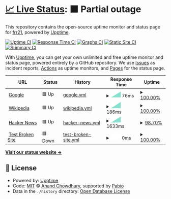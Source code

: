 # [📈 Live Status](https://frr21.github.io/21UP): <!--live status--> **🟧 Partial outage**

This repository contains the open-source uptime monitor and status page for [frr21](https://frr21.github.io/21UP), powered by [Upptime](https://github.com/upptime/upptime).

[![Uptime CI](https://github.com/frr21/21UP/workflows/Uptime%20CI/badge.svg)](https://github.com/frr21/21UP/actions?query=workflow%3A%22Uptime+CI%22)
[![Response Time CI](https://github.com/frr21/21UP/workflows/Response%20Time%20CI/badge.svg)](https://github.com/frr21/21UP/actions?query=workflow%3A%22Response+Time+CI%22)
[![Graphs CI](https://github.com/frr21/21UP/workflows/Graphs%20CI/badge.svg)](https://github.com/frr21/21UP/actions?query=workflow%3A%22Graphs+CI%22)
[![Static Site CI](https://github.com/frr21/21UP/workflows/Static%20Site%20CI/badge.svg)](https://github.com/frr21/21UP/actions?query=workflow%3A%22Static+Site+CI%22)
[![Summary CI](https://github.com/frr21/21UP/workflows/Summary%20CI/badge.svg)](https://github.com/frr21/21UP/actions?query=workflow%3A%22Summary+CI%22)

With [Upptime](https://upptime.js.org), you can get your own unlimited and free uptime monitor and status page, powered entirely by a GitHub repository. We use [Issues](https://github.com/frr21/21UP/issues) as incident reports, [Actions](https://github.com/frr21/21UP/actions) as uptime monitors, and [Pages](https://frr21.github.io/21UP) for the status page.

<!--start: status pages-->
<!-- This summary is generated by Upptime (https://github.com/upptime/upptime) -->
<!-- Do not edit this manually, your changes will be overwritten -->
<!-- prettier-ignore -->
| URL | Status | History | Response Time | Uptime |
| --- | ------ | ------- | ------------- | ------ |
| <img alt="" src="https://icons.duckduckgo.com/ip3/www.google.com.ico" height="13"> [Google](https://www.google.com) | 🟩 Up | [google.yml](https://github.com/frr21/21UP/commits/HEAD/history/google.yml) | <details><summary><img alt="Response time graph" src="./graphs/google/response-time-week.png" height="20"> 76ms</summary><br><a href="https://frr21.github.io/21UP/history/google"><img alt="Response time 76" src="https://img.shields.io/endpoint?url=https%3A%2F%2Fraw.githubusercontent.com%2Ffrr21%2F21UP%2FHEAD%2Fapi%2Fgoogle%2Fresponse-time.json"></a><br><a href="https://frr21.github.io/21UP/history/google"><img alt="24-hour response time 76" src="https://img.shields.io/endpoint?url=https%3A%2F%2Fraw.githubusercontent.com%2Ffrr21%2F21UP%2FHEAD%2Fapi%2Fgoogle%2Fresponse-time-day.json"></a><br><a href="https://frr21.github.io/21UP/history/google"><img alt="7-day response time 76" src="https://img.shields.io/endpoint?url=https%3A%2F%2Fraw.githubusercontent.com%2Ffrr21%2F21UP%2FHEAD%2Fapi%2Fgoogle%2Fresponse-time-week.json"></a><br><a href="https://frr21.github.io/21UP/history/google"><img alt="30-day response time 76" src="https://img.shields.io/endpoint?url=https%3A%2F%2Fraw.githubusercontent.com%2Ffrr21%2F21UP%2FHEAD%2Fapi%2Fgoogle%2Fresponse-time-month.json"></a><br><a href="https://frr21.github.io/21UP/history/google"><img alt="1-year response time 76" src="https://img.shields.io/endpoint?url=https%3A%2F%2Fraw.githubusercontent.com%2Ffrr21%2F21UP%2FHEAD%2Fapi%2Fgoogle%2Fresponse-time-year.json"></a></details> | <details><summary><a href="https://frr21.github.io/21UP/history/google">100.00%</a></summary><a href="https://frr21.github.io/21UP/history/google"><img alt="All-time uptime 100.00%" src="https://img.shields.io/endpoint?url=https%3A%2F%2Fraw.githubusercontent.com%2Ffrr21%2F21UP%2FHEAD%2Fapi%2Fgoogle%2Fuptime.json"></a><br><a href="https://frr21.github.io/21UP/history/google"><img alt="24-hour uptime 100.00%" src="https://img.shields.io/endpoint?url=https%3A%2F%2Fraw.githubusercontent.com%2Ffrr21%2F21UP%2FHEAD%2Fapi%2Fgoogle%2Fuptime-day.json"></a><br><a href="https://frr21.github.io/21UP/history/google"><img alt="7-day uptime 100.00%" src="https://img.shields.io/endpoint?url=https%3A%2F%2Fraw.githubusercontent.com%2Ffrr21%2F21UP%2FHEAD%2Fapi%2Fgoogle%2Fuptime-week.json"></a><br><a href="https://frr21.github.io/21UP/history/google"><img alt="30-day uptime 100.00%" src="https://img.shields.io/endpoint?url=https%3A%2F%2Fraw.githubusercontent.com%2Ffrr21%2F21UP%2FHEAD%2Fapi%2Fgoogle%2Fuptime-month.json"></a><br><a href="https://frr21.github.io/21UP/history/google"><img alt="1-year uptime 100.00%" src="https://img.shields.io/endpoint?url=https%3A%2F%2Fraw.githubusercontent.com%2Ffrr21%2F21UP%2FHEAD%2Fapi%2Fgoogle%2Fuptime-year.json"></a></details>
| <img alt="" src="https://icons.duckduckgo.com/ip3/en.wikipedia.org.ico" height="13"> [Wikipedia](https://en.wikipedia.org) | 🟩 Up | [wikipedia.yml](https://github.com/frr21/21UP/commits/HEAD/history/wikipedia.yml) | <details><summary><img alt="Response time graph" src="./graphs/wikipedia/response-time-week.png" height="20"> 186ms</summary><br><a href="https://frr21.github.io/21UP/history/wikipedia"><img alt="Response time 186" src="https://img.shields.io/endpoint?url=https%3A%2F%2Fraw.githubusercontent.com%2Ffrr21%2F21UP%2FHEAD%2Fapi%2Fwikipedia%2Fresponse-time.json"></a><br><a href="https://frr21.github.io/21UP/history/wikipedia"><img alt="24-hour response time 186" src="https://img.shields.io/endpoint?url=https%3A%2F%2Fraw.githubusercontent.com%2Ffrr21%2F21UP%2FHEAD%2Fapi%2Fwikipedia%2Fresponse-time-day.json"></a><br><a href="https://frr21.github.io/21UP/history/wikipedia"><img alt="7-day response time 186" src="https://img.shields.io/endpoint?url=https%3A%2F%2Fraw.githubusercontent.com%2Ffrr21%2F21UP%2FHEAD%2Fapi%2Fwikipedia%2Fresponse-time-week.json"></a><br><a href="https://frr21.github.io/21UP/history/wikipedia"><img alt="30-day response time 186" src="https://img.shields.io/endpoint?url=https%3A%2F%2Fraw.githubusercontent.com%2Ffrr21%2F21UP%2FHEAD%2Fapi%2Fwikipedia%2Fresponse-time-month.json"></a><br><a href="https://frr21.github.io/21UP/history/wikipedia"><img alt="1-year response time 186" src="https://img.shields.io/endpoint?url=https%3A%2F%2Fraw.githubusercontent.com%2Ffrr21%2F21UP%2FHEAD%2Fapi%2Fwikipedia%2Fresponse-time-year.json"></a></details> | <details><summary><a href="https://frr21.github.io/21UP/history/wikipedia">100.00%</a></summary><a href="https://frr21.github.io/21UP/history/wikipedia"><img alt="All-time uptime 100.00%" src="https://img.shields.io/endpoint?url=https%3A%2F%2Fraw.githubusercontent.com%2Ffrr21%2F21UP%2FHEAD%2Fapi%2Fwikipedia%2Fuptime.json"></a><br><a href="https://frr21.github.io/21UP/history/wikipedia"><img alt="24-hour uptime 100.00%" src="https://img.shields.io/endpoint?url=https%3A%2F%2Fraw.githubusercontent.com%2Ffrr21%2F21UP%2FHEAD%2Fapi%2Fwikipedia%2Fuptime-day.json"></a><br><a href="https://frr21.github.io/21UP/history/wikipedia"><img alt="7-day uptime 100.00%" src="https://img.shields.io/endpoint?url=https%3A%2F%2Fraw.githubusercontent.com%2Ffrr21%2F21UP%2FHEAD%2Fapi%2Fwikipedia%2Fuptime-week.json"></a><br><a href="https://frr21.github.io/21UP/history/wikipedia"><img alt="30-day uptime 100.00%" src="https://img.shields.io/endpoint?url=https%3A%2F%2Fraw.githubusercontent.com%2Ffrr21%2F21UP%2FHEAD%2Fapi%2Fwikipedia%2Fuptime-month.json"></a><br><a href="https://frr21.github.io/21UP/history/wikipedia"><img alt="1-year uptime 100.00%" src="https://img.shields.io/endpoint?url=https%3A%2F%2Fraw.githubusercontent.com%2Ffrr21%2F21UP%2FHEAD%2Fapi%2Fwikipedia%2Fuptime-year.json"></a></details>
| <img alt="" src="https://icons.duckduckgo.com/ip3/news.ycombinator.com.ico" height="13"> [Hacker News](https://news.ycombinator.com) | 🟩 Up | [hacker-news.yml](https://github.com/frr21/21UP/commits/HEAD/history/hacker-news.yml) | <details><summary><img alt="Response time graph" src="./graphs/hacker-news/response-time-week.png" height="20"> 1633ms</summary><br><a href="https://frr21.github.io/21UP/history/hacker-news"><img alt="Response time 1633" src="https://img.shields.io/endpoint?url=https%3A%2F%2Fraw.githubusercontent.com%2Ffrr21%2F21UP%2FHEAD%2Fapi%2Fhacker-news%2Fresponse-time.json"></a><br><a href="https://frr21.github.io/21UP/history/hacker-news"><img alt="24-hour response time 1633" src="https://img.shields.io/endpoint?url=https%3A%2F%2Fraw.githubusercontent.com%2Ffrr21%2F21UP%2FHEAD%2Fapi%2Fhacker-news%2Fresponse-time-day.json"></a><br><a href="https://frr21.github.io/21UP/history/hacker-news"><img alt="7-day response time 1633" src="https://img.shields.io/endpoint?url=https%3A%2F%2Fraw.githubusercontent.com%2Ffrr21%2F21UP%2FHEAD%2Fapi%2Fhacker-news%2Fresponse-time-week.json"></a><br><a href="https://frr21.github.io/21UP/history/hacker-news"><img alt="30-day response time 1633" src="https://img.shields.io/endpoint?url=https%3A%2F%2Fraw.githubusercontent.com%2Ffrr21%2F21UP%2FHEAD%2Fapi%2Fhacker-news%2Fresponse-time-month.json"></a><br><a href="https://frr21.github.io/21UP/history/hacker-news"><img alt="1-year response time 1633" src="https://img.shields.io/endpoint?url=https%3A%2F%2Fraw.githubusercontent.com%2Ffrr21%2F21UP%2FHEAD%2Fapi%2Fhacker-news%2Fresponse-time-year.json"></a></details> | <details><summary><a href="https://frr21.github.io/21UP/history/hacker-news">98.70%</a></summary><a href="https://frr21.github.io/21UP/history/hacker-news"><img alt="All-time uptime 99.99%" src="https://img.shields.io/endpoint?url=https%3A%2F%2Fraw.githubusercontent.com%2Ffrr21%2F21UP%2FHEAD%2Fapi%2Fhacker-news%2Fuptime.json"></a><br><a href="https://frr21.github.io/21UP/history/hacker-news"><img alt="24-hour uptime 90.88%" src="https://img.shields.io/endpoint?url=https%3A%2F%2Fraw.githubusercontent.com%2Ffrr21%2F21UP%2FHEAD%2Fapi%2Fhacker-news%2Fuptime-day.json"></a><br><a href="https://frr21.github.io/21UP/history/hacker-news"><img alt="7-day uptime 98.70%" src="https://img.shields.io/endpoint?url=https%3A%2F%2Fraw.githubusercontent.com%2Ffrr21%2F21UP%2FHEAD%2Fapi%2Fhacker-news%2Fuptime-week.json"></a><br><a href="https://frr21.github.io/21UP/history/hacker-news"><img alt="30-day uptime 99.70%" src="https://img.shields.io/endpoint?url=https%3A%2F%2Fraw.githubusercontent.com%2Ffrr21%2F21UP%2FHEAD%2Fapi%2Fhacker-news%2Fuptime-month.json"></a><br><a href="https://frr21.github.io/21UP/history/hacker-news"><img alt="1-year uptime 99.98%" src="https://img.shields.io/endpoint?url=https%3A%2F%2Fraw.githubusercontent.com%2Ffrr21%2F21UP%2FHEAD%2Fapi%2Fhacker-news%2Fuptime-year.json"></a></details>
| <img alt="" src="https://icons.duckduckgo.com/ip3/thissitedoesnotexist.koj.co.ico" height="13"> [Test Broken Site](https://thissitedoesnotexist.koj.co) | 🟥 Down | [test-broken-site.yml](https://github.com/frr21/21UP/commits/HEAD/history/test-broken-site.yml) | <details><summary><img alt="Response time graph" src="./graphs/test-broken-site/response-time-week.png" height="20"> 0ms</summary><br><a href="https://frr21.github.io/21UP/history/test-broken-site"><img alt="Response time 0" src="https://img.shields.io/endpoint?url=https%3A%2F%2Fraw.githubusercontent.com%2Ffrr21%2F21UP%2FHEAD%2Fapi%2Ftest-broken-site%2Fresponse-time.json"></a><br><a href="https://frr21.github.io/21UP/history/test-broken-site"><img alt="24-hour response time 0" src="https://img.shields.io/endpoint?url=https%3A%2F%2Fraw.githubusercontent.com%2Ffrr21%2F21UP%2FHEAD%2Fapi%2Ftest-broken-site%2Fresponse-time-day.json"></a><br><a href="https://frr21.github.io/21UP/history/test-broken-site"><img alt="7-day response time 0" src="https://img.shields.io/endpoint?url=https%3A%2F%2Fraw.githubusercontent.com%2Ffrr21%2F21UP%2FHEAD%2Fapi%2Ftest-broken-site%2Fresponse-time-week.json"></a><br><a href="https://frr21.github.io/21UP/history/test-broken-site"><img alt="30-day response time 0" src="https://img.shields.io/endpoint?url=https%3A%2F%2Fraw.githubusercontent.com%2Ffrr21%2F21UP%2FHEAD%2Fapi%2Ftest-broken-site%2Fresponse-time-month.json"></a><br><a href="https://frr21.github.io/21UP/history/test-broken-site"><img alt="1-year response time 0" src="https://img.shields.io/endpoint?url=https%3A%2F%2Fraw.githubusercontent.com%2Ffrr21%2F21UP%2FHEAD%2Fapi%2Ftest-broken-site%2Fresponse-time-year.json"></a></details> | <details><summary><a href="https://frr21.github.io/21UP/history/test-broken-site">100.00%</a></summary><a href="https://frr21.github.io/21UP/history/test-broken-site"><img alt="All-time uptime 100.00%" src="https://img.shields.io/endpoint?url=https%3A%2F%2Fraw.githubusercontent.com%2Ffrr21%2F21UP%2FHEAD%2Fapi%2Ftest-broken-site%2Fuptime.json"></a><br><a href="https://frr21.github.io/21UP/history/test-broken-site"><img alt="24-hour uptime 100.00%" src="https://img.shields.io/endpoint?url=https%3A%2F%2Fraw.githubusercontent.com%2Ffrr21%2F21UP%2FHEAD%2Fapi%2Ftest-broken-site%2Fuptime-day.json"></a><br><a href="https://frr21.github.io/21UP/history/test-broken-site"><img alt="7-day uptime 100.00%" src="https://img.shields.io/endpoint?url=https%3A%2F%2Fraw.githubusercontent.com%2Ffrr21%2F21UP%2FHEAD%2Fapi%2Ftest-broken-site%2Fuptime-week.json"></a><br><a href="https://frr21.github.io/21UP/history/test-broken-site"><img alt="30-day uptime 100.00%" src="https://img.shields.io/endpoint?url=https%3A%2F%2Fraw.githubusercontent.com%2Ffrr21%2F21UP%2FHEAD%2Fapi%2Ftest-broken-site%2Fuptime-month.json"></a><br><a href="https://frr21.github.io/21UP/history/test-broken-site"><img alt="1-year uptime 100.00%" src="https://img.shields.io/endpoint?url=https%3A%2F%2Fraw.githubusercontent.com%2Ffrr21%2F21UP%2FHEAD%2Fapi%2Ftest-broken-site%2Fuptime-year.json"></a></details>

<!--end: status pages-->

[**Visit our status website →**](https://frr21.github.io/21UP)

## 📄 License

- Powered by: [Upptime](https://github.com/upptime/upptime)
- Code: [MIT](./LICENSE) © [Anand Chowdhary](https://anandchowdhary.com), supported by [Pabio](https://pabio.com)
- Data in the `./history` directory: [Open Database License](https://opendatacommons.org/licenses/odbl/1-0/)
